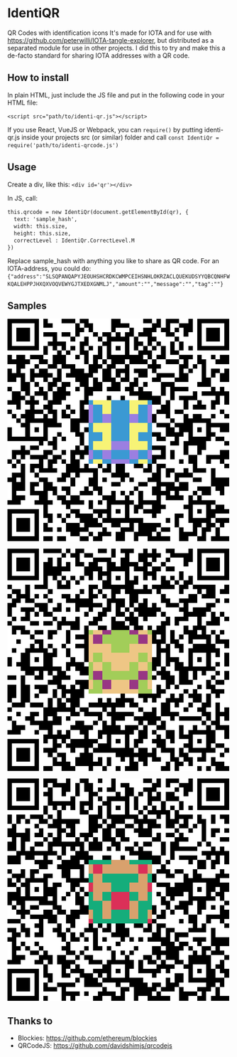 # IdentiQR

QR Codes with identification icons It's made for IOTA and for use with <https://github.com/peterwilli/IOTA-tangle-explorer>, but distributed as a separated module for use in other projects. I did this to try and make this a de-facto standard for sharing IOTA addresses with a QR code.

## How to install

In plain HTML, just include the JS file and put in the following code in your HTML file:

```
<script src="path/to/identi-qr.js"></script>
```

If you use React, VueJS or Webpack, you can `require()` by putting identi-qr.js inside your projects src (or similar) folder and call `const IdentiQr = require('path/to/identi-qrcode.js')`

## Usage

Create a div, like this: `<div id='qr'></div>`

In JS, call:

```
this.qrcode = new IdentiQr(document.getElementById(qr), {
  text: 'sample_hash',
  width: this.size,
  height: this.size,
  correctLevel : IdentiQr.CorrectLevel.M
})
```

Replace sample_hash with anything you like to share as QR code. For an IOTA-address, you could do: `{"address":"SLSQPANQAPYJEOUHSHCRDKCWMPCEIHSNHLOKRZACLQUEKUDSYYQBCQNHFWKQALEHPPJHXQXVOQVEWYGJTXEDXGNMLJ","amount":"","message":"","tag":""}`

## Samples

![samples/sample1.png](samples/sample1.png)

![samples/sample2.png](samples/sample2.png)

![samples/sample3.png](samples/sample3.png)

## Thanks to

- Blockies: <https://github.com/ethereum/blockies>
- QRCodeJS: <https://github.com/davidshimjs/qrcodejs>
